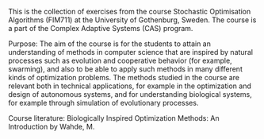 This is the collection of exercises from the course Stochastic Optimisation Algorithms (FIM711) at the University of Gothenburg, Sweden. 
The course is a part of the Complex Adaptive Systems (CAS) program.  

Purpose: The aim of the course is for the students to attain an understanding of methods in computer science that are inspired by natural processes such as evolution and cooperative behavior (for example, swarming), and also to be able to apply such methods in many different kinds of optimization problems. The methods studied in the course are relevant both in technical applications, for example in the optimization and design of autonomous systems, and for understanding biological systems, for example through simulation of evolutionary processes.  

Course literature: Biologically Inspired Optimization Methods: An Introduction by Wahde, M.

